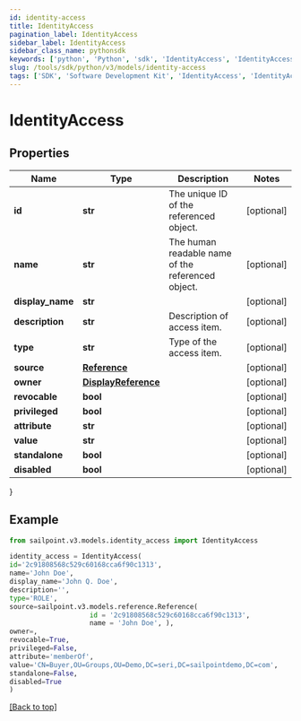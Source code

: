 ```yaml
---
id: identity-access
title: IdentityAccess
pagination_label: IdentityAccess
sidebar_label: IdentityAccess
sidebar_class_name: pythonsdk
keywords: ['python', 'Python', 'sdk', 'IdentityAccess', 'IdentityAccess'] 
slug: /tools/sdk/python/v3/models/identity-access
tags: ['SDK', 'Software Development Kit', 'IdentityAccess', 'IdentityAccess']
---
```


# IdentityAccess


## Properties

Name | Type | Description | Notes
------------ | ------------- | ------------- | -------------
**id** | **str** | The unique ID of the referenced object. | [optional] 
**name** | **str** | The human readable name of the referenced object. | [optional] 
**display_name** | **str** |  | [optional] 
**description** | **str** | Description of access item. | [optional] 
**type** | **str** | Type of the access item. | [optional] 
**source** | [**Reference**](reference) |  | [optional] 
**owner** | [**DisplayReference**](display-reference) |  | [optional] 
**revocable** | **bool** |  | [optional] 
**privileged** | **bool** |  | [optional] 
**attribute** | **str** |  | [optional] 
**value** | **str** |  | [optional] 
**standalone** | **bool** |  | [optional] 
**disabled** | **bool** |  | [optional] 
}

## Example

```python
from sailpoint.v3.models.identity_access import IdentityAccess

identity_access = IdentityAccess(
id='2c91808568c529c60168cca6f90c1313',
name='John Doe',
display_name='John Q. Doe',
description='',
type='ROLE',
source=sailpoint.v3.models.reference.Reference(
                    id = '2c91808568c529c60168cca6f90c1313', 
                    name = 'John Doe', ),
owner=,
revocable=True,
privileged=False,
attribute='memberOf',
value='CN=Buyer,OU=Groups,OU=Demo,DC=seri,DC=sailpointdemo,DC=com',
standalone=False,
disabled=True
)

```
[[Back to top]](#) 

